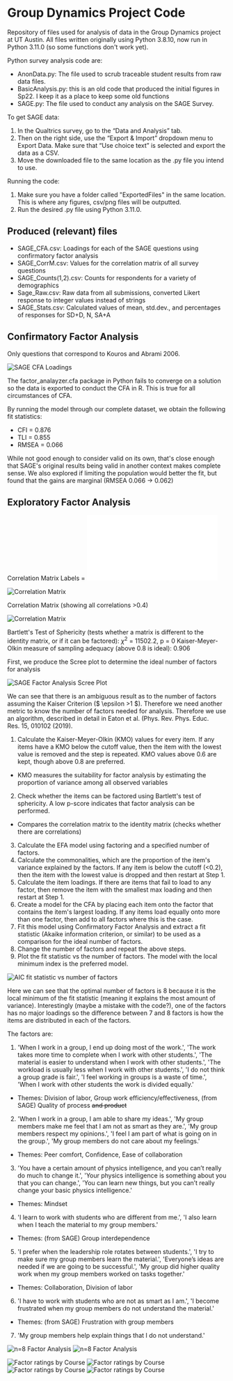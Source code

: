 # Group Dynamics Project Code
Repository of files used for analysis of data in the Group Dynamics project at UT Austin.
All files written originally using Python 3.8.10, now run in Python 3.11.0  (so some functions don't work yet).

Python survey analysis code are:
- AnonData.py: The file used to scrub traceable student results from raw data files.
- BasicAnalysis.py: this is an old code that produced the initial figures in Sp22. I keep it as a place to keep some old functions
- SAGE.py: The file used to conduct any analysis on the SAGE Survey.

To get SAGE data:
1.	In the Qualtrics survey, go to the “Data and Analysis” tab. 
2.	Then on the right side, use the “Export & Import” dropdown menu to Export Data. Make sure that “Use choice text” is selected and export the data as a CSV.
3.	Move the downloaded file to the same location as the .py file you intend to use.

Running the code:
1.	Make sure you have a folder called "ExportedFiles" in the same location. This is where any figures, csv/png files will be outputted.
2.	Run the desired .py file using Python 3.11.0.

## Produced (relevant) files
- SAGE_CFA.csv: Loadings for each of the SAGE questions using confirmatory factor analysis
- SAGE_CorrM.csv: Values for the correlation matrix of all survey questions
- SAGE_Counts(1,2).csv: Counts for respondents for a variety of demographics
- Sage_Raw.csv: Raw data from all submissions, converted Likert response to integer values instead of strings
- SAGE_Stats.csv: Calculated values of mean, std.dev., and percentages of responses for SD+D, N, SA+A

## Confirmatory Factor Analysis
Only questions that correspond to Kouros and Abrami 2006.

![SAGE CFA Loadings](ExportedFiles/SAGE_CFA.png)

The factor_analayzer.cfa package in Python fails to converge on a solution so the data is exported to conduct the CFA in R. This is true for all circumstances of CFA.

By running the model through our complete dataset, we obtain the following fit statistics:
 - CFI = 0.876
 - TLI = 0.855
 - RMSEA = 0.066
 
While not good enough to consider valid on its own, that's close enough that SAGE's original results being valid in another context makes complete sense. We also explored if limiting the population would better the fit, but found that the gains are marginal (RMSEA 0.066 -> 0.062) 

## Exploratory Factor Analysis 
Correlation Matrix
Labels = ![labels](CorrM_labels.txt)

![Correlation Matrix](ExportedFiles/SAGE_CorrM.png)

Correlation Matrix (showing all correlations >0.4)

![Correlation Matrix](ExportedFiles/SAGE_CorrM_0.4.png)

Bartlett's Test of Sphericity (tests whether a matrix is different to the identity matrix, or if it can be factored): $\chi ^2$ = 11502.2, p = 0
Kaiser-Meyer-Olkin measure of sampling adequacy (above 0.8 is ideal): 0.906

First, we produce the Scree plot to determine the ideal number of factors for analysis

![SAGE Factor Analysis Scree Plot](ExportedFiles/SAGE_Scree.png)

We can see that there is an ambiguous result as to the number of factors assuming the Kaiser Criterion ($ \epsilon >1 $). Therefore we need another metric to know the number of factors needed for analysis. Therefore we use an algorithm, described in detail in Eaton et al. (Phys. Rev. Phys. Educ. Res. 15, 010102 (2019).

1. Calculate the Kaiser-Meyer-Olkin (KMO) values for every item. If any items have a KMO below the cutoff value, then the item with the lowest value is removed and the step is repeated. KMO values above 0.6 are kept, though above 0.8 are preferred.
  - KMO measures the suitability for factor analysis by estimating the proportion of variance among all observed variables
2. Check whether the items can be factored using Bartlett's test of sphericity. A low p-score indicates that factor analysis can be performed.
  - Compares the correlation matrix to the identity matrix (checks whether there are correlations)
3. Calculate the EFA model using factoring and a specified number of factors.
4. Calculate the commonalities, which are the proportion of the item's variance explained by the factors. If any item is below the cutoff (<0.2), then the item with the lowest value is dropped and then restart at Step 1.
5. Calculate the item loadings. If there are items that fail to load to any factor, then remove the item with the smallest max loading and then restart at Step 1.
6. Create a model for the CFA by placing each item onto the factor that contains the item's largest loading. If any items load equally onto more than one factor, then add to all factors where this is the case.
7. Fit this model using Confirmatory Factor Analysis and extract a fit statistic (Akaike information criterion, or similar) to be used as a comparison for the ideal number of factors.
8. Change the number of factors and repeat the above steps.
9. Plot the fit statistic vs the number of factors. The model with the local minimum index is the preferred model.

![AIC fit statistic vs number of factors](ExportedFiles/fit_stats.png)

Here we can see that the optimal number of factors is 8 because it is the local minimum of the fit statistic (meaning it explains the most amount of variance). Interestingly (maybe a mistake with the code?), one of the factors has no major loadings so the difference between 7 and 8 factors is how the items are distributed in each of the factors.

The factors are:
1. 'When I work in a group, I end up doing most of the work.', 'The work takes more time to complete when I work with other students.', 'The material is easier to understand when I work with other students.', 'The workload is usually less when I work with other students.', 'I do not think a group grade is fair.', 'I feel working in groups is a waste of time.', 'When I work with other students the work is divided equally.'
 - Themes: Division of labor, Group work efficiency/effectiveness, (from SAGE) Quality of process ~~and product~~

2. 'When I work in a group, I am able to share my ideas.', 'My group members make me feel that I am not as smart as they are.', 'My group members respect my opinions.', 'I feel I am part of what is going on in the group.', 'My group members do not care about my feelings.'
 - Themes: Peer comfort, Confidence, Ease of collaboration

3. 'You have a certain amount of physics intelligence, and you can’t really do much to change it.', 'Your physics intelligence is something about you that you can change.', 'You can learn new things, but you can’t really change your basic physics intelligence.'
- Themes: Mindset

4. 'I learn to work with students who are different from me.', 'I also learn when I teach the material to my group members.'
- Themes: (from SAGE) Group interdependence

5. 'I prefer when the leadership role rotates between students.', 'I try to make sure my group members learn the material.', 'Everyone’s ideas are needed if we are going to be successful.', 'My group did higher quality work when my group members worked on tasks together.'
 - Themes: Collaboration, Division of labor

6. 'I have to work with students who are not as smart as I am.', 'I become frustrated when my group members do not understand the material.'
 - Themes: (from SAGE) Frustration with group members

7. 'My group members help explain things that I do not understand.'

![n=8 Factor Analysis](ExportedFiles/SAGE_EFA_n=8.png)
![n=8 Factor Analysis](ExportedFiles/SAGE_EFA_0.4_n=8.png)

![Factor ratings by Course](ExportedFiles/factor_ratings_course.png)
![Factor ratings by Course](ExportedFiles/factor_ratings_Intervention.png)
![Factor ratings by Course](ExportedFiles/factor_ratings_gender.png)
![Factor ratings by Course](ExportedFiles/factor_ratings_racethnicity.png)

